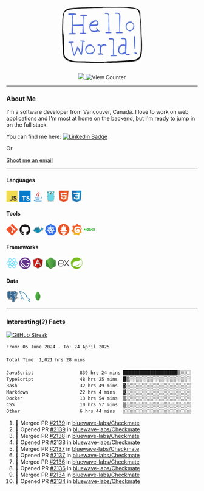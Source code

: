 <div align="center">
    <img src="./img/hello_world.webp" height="200px" width="">
    <div>
        <a href="https://www.linkedin.com/in/ajhollid">
            <img src="https://img.shields.io/badge/LinkedIn-blue"/>
        </a>
        <img src="https://komarev.com/ghpvc/?username=ajhollid&color=yellow" alt="View Counter">
    </div>
</div>

---

### About Me

I'm a software developer from Vancouver, Canada. I love to work on web applications and I'm most at home on the backend, but I'm ready to jump in on the full stack.

You can find me here: [![Linkedin Badge](https://img.shields.io/badge/-ajhollid-blue?style=flat&logo=Linkedin&logoColor=white)](https://www.linkedin.com/in/ajhollid)

Or

[Shoot me an email](mailto:ajhollid@gmail.com)

---

#### Languages

<div>
    <img src="./img/devicons/javascript-original.svg" width=30 height=30 alt="JavaScript">
    <img src="/img/devicons/typescript-original.svg" width=30 height=30 alt="TypeScript">
    <img src="./img/devicons/java-original.svg" width=30 height=30 alt="Java">
    <img src="./img/devicons/go-original.svg" width=30 height=30 alt="Golang">
    <img src="./img/devicons/html5-original.svg" width=30 height=30 alt="HTML 5">
    <img src="./img/devicons/css3-original.svg" width=30 height=30 alt="CSS 3">
</div>

#### Tools

<div>
    <img src="./img/devicons/git-original.svg" width=30 height=30 alt="Git">
    <img src="./img/devicons/github-original.svg" width=30 height=30 alt="Github">
    <img src="./img/devicons/docker-original.svg" width=30 
    height=30 alt="Docker">
    <img src="./img/devicons/kubernetes-original.svg" width=30 height=30 alt="K8">
    <img src="./img/devicons/prometheus-original.svg" width=30 height=30 alt="Prometheus">
    <img src="./img/devicons/grafana-original.svg" width=30 height=30 alt="Grafana">
    <img src="./img/devicons/nginx-original.svg" width=30 height=30 alt="Nginx">
</div>

#### Frameworks

<div>
    <img src="./img/devicons/react-original.svg" width=30 height=30 alt="React">
    <img src="./img/devicons/gatsby-original.svg" width=30 height=30 alt="Gatsby">
    <img src="./img/devicons/angularjs-original.svg" width=30 height=30 alt="AngularJS">
    <img src="./img/devicons/nodejs-original.svg" width=30 height=30 alt="NodeJS">
    <img src="./img/devicons/express-original.svg" width=30 height=30 alt="Express">
    <img src="./img/devicons/spring-original.svg" width=30 height=30 alt="Spring">
</div>

#### Data

<div>
    <img src="./img/devicons/postgresql-original.svg" width=30 height=30 alt="Postgresql">
    <img src="./img/devicons/mysql-original.svg" width=30 height=30 alt="Mysql">
    <img src="./img/devicons/mongodb-original.svg" width=30 height=30 alt="MongoDB">
</div>

---

### Interesting(?) Facts

[![GitHub Streak](http://github-readme-streak-stats.herokuapp.com?user=ajhollid)](https://git.io/streak-stats)

 <!--START_SECTION:waka-->

```txt
From: 05 June 2024 - To: 24 April 2025

Total Time: 1,021 hrs 28 mins

JavaScript                 839 hrs 24 mins ████████████████████▒░░░░   81.64 %
TypeScript                 48 hrs 25 mins  █▒░░░░░░░░░░░░░░░░░░░░░░░   04.71 %
Bash                       32 hrs 49 mins  ▓░░░░░░░░░░░░░░░░░░░░░░░░   03.19 %
Markdown                   22 hrs 4 mins   ▓░░░░░░░░░░░░░░░░░░░░░░░░   02.15 %
Docker                     13 hrs 54 mins  ▒░░░░░░░░░░░░░░░░░░░░░░░░   01.35 %
CSS                        10 hrs 57 mins  ▒░░░░░░░░░░░░░░░░░░░░░░░░   01.07 %
Other                      6 hrs 44 mins   ░░░░░░░░░░░░░░░░░░░░░░░░░   00.66 %
```

<!--END_SECTION:waka-->


<!--START_SECTION:activity-->
1. 🎉 Merged PR [#2139](https://github.com/bluewave-labs/Checkmate/pull/2139) in [bluewave-labs/Checkmate](https://github.com/bluewave-labs/Checkmate)
2. 💪 Opened PR [#2139](https://github.com/bluewave-labs/Checkmate/pull/2139) in [bluewave-labs/Checkmate](https://github.com/bluewave-labs/Checkmate)
3. 🎉 Merged PR [#2138](https://github.com/bluewave-labs/Checkmate/pull/2138) in [bluewave-labs/Checkmate](https://github.com/bluewave-labs/Checkmate)
4. 💪 Opened PR [#2138](https://github.com/bluewave-labs/Checkmate/pull/2138) in [bluewave-labs/Checkmate](https://github.com/bluewave-labs/Checkmate)
5. 🎉 Merged PR [#2137](https://github.com/bluewave-labs/Checkmate/pull/2137) in [bluewave-labs/Checkmate](https://github.com/bluewave-labs/Checkmate)
6. 💪 Opened PR [#2137](https://github.com/bluewave-labs/Checkmate/pull/2137) in [bluewave-labs/Checkmate](https://github.com/bluewave-labs/Checkmate)
7. 🎉 Merged PR [#2136](https://github.com/bluewave-labs/Checkmate/pull/2136) in [bluewave-labs/Checkmate](https://github.com/bluewave-labs/Checkmate)
8. 💪 Opened PR [#2136](https://github.com/bluewave-labs/Checkmate/pull/2136) in [bluewave-labs/Checkmate](https://github.com/bluewave-labs/Checkmate)
9. 🎉 Merged PR [#2134](https://github.com/bluewave-labs/Checkmate/pull/2134) in [bluewave-labs/Checkmate](https://github.com/bluewave-labs/Checkmate)
10. 💪 Opened PR [#2134](https://github.com/bluewave-labs/Checkmate/pull/2134) in [bluewave-labs/Checkmate](https://github.com/bluewave-labs/Checkmate)
<!--END_SECTION:activity-->
